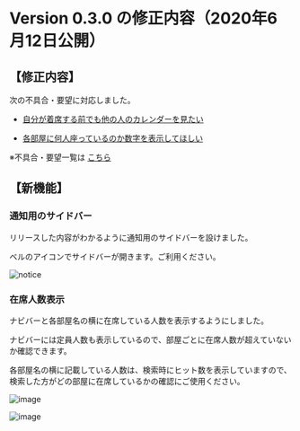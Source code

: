 # Version 0.3.0 の修正内容（2020年6月12日公開）

## 【修正内容】

次の不具合・要望に対応しました。

- [自分が着席する前でも他の人のカレンダーを見たい](https://github.com/a-kodama/WFP_beta_test/blob/master/Beta-6.md)

- [各部屋に何人座っているのか数字を表示してほしい](https://github.com/a-kodama/WFP_beta_test/blob/master/Beta-17.md)



※不具合・要望一覧は [こちら](https://github.com/a-kodama/WFP_beta_test/blob/master/README.md)

## 【新機能】

### 通知用のサイドバー

リリースした内容がわかるように通知用のサイドバーを設けました。

ベルのアイコンでサイドバーが開きます。ご利用ください。

![notice](https://user-images.githubusercontent.com/19407009/84481364-f31a8d00-acd0-11ea-9687-7178f08a9f6b.png)

### 在席人数表示

ナビバーと各部屋名の横に在席している人数を表示するようにしました。

ナビバーには定員人数も表示しているので、部屋ごとに在席人数が超えていないか確認できます。

各部屋名の横に記載している人数は、検索時にヒット数を表示していますので、検索した方がどの部屋に在席しているかの確認にご使用ください。

![image](https://user-images.githubusercontent.com/44768088/84490690-79899b80-acde-11ea-80e7-8d2ac19d6cc2.png)

![image](https://user-images.githubusercontent.com/44768088/84490516-3fb89500-acde-11ea-99a5-0e4e1ee372ae.png)


